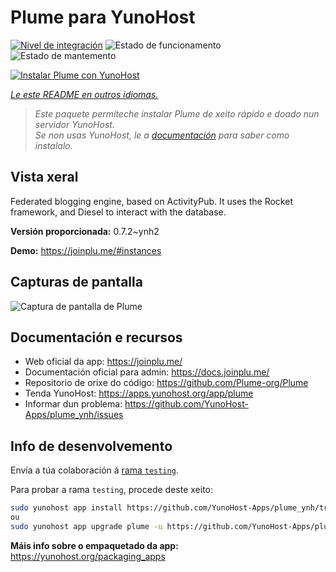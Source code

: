 <!--
NOTA: Este README foi creado automáticamente por <https://github.com/YunoHost/apps/tree/master/tools/readme_generator>
NON debe editarse manualmente.
-->

# Plume para YunoHost

[![Nivel de integración](https://apps.yunohost.org/badge/integration/plume)](https://ci-apps.yunohost.org/ci/apps/plume/)
![Estado de funcionamento](https://apps.yunohost.org/badge/state/plume)
![Estado de mantemento](https://apps.yunohost.org/badge/maintained/plume)

[![Instalar Plume con YunoHost](https://install-app.yunohost.org/install-with-yunohost.svg)](https://install-app.yunohost.org/?app=plume)

*[Le este README en outros idiomas.](./ALL_README.md)*

> *Este paquete permíteche instalar Plume de xeito rápido e doado nun servidor YunoHost.*  
> *Se non usas YunoHost, le a [documentación](https://yunohost.org/install) para saber como instalalo.*

## Vista xeral

Federated blogging engine, based on ActivityPub. It uses the Rocket framework, and Diesel to interact with the database.


**Versión proporcionada:** 0.7.2~ynh2

**Demo:** <https://joinplu.me/#instances>

## Capturas de pantalla

![Captura de pantalla de Plume](./doc/screenshots/screenshot.png)

## Documentación e recursos

- Web oficial da app: <https://joinplu.me/>
- Documentación oficial para admin: <https://docs.joinplu.me/>
- Repositorio de orixe do código: <https://github.com/Plume-org/Plume>
- Tenda YunoHost: <https://apps.yunohost.org/app/plume>
- Informar dun problema: <https://github.com/YunoHost-Apps/plume_ynh/issues>

## Info de desenvolvemento

Envía a túa colaboración á [rama `testing`](https://github.com/YunoHost-Apps/plume_ynh/tree/testing).

Para probar a rama `testing`, procede deste xeito:

```bash
sudo yunohost app install https://github.com/YunoHost-Apps/plume_ynh/tree/testing --debug
ou
sudo yunohost app upgrade plume -u https://github.com/YunoHost-Apps/plume_ynh/tree/testing --debug
```

**Máis info sobre o empaquetado da app:** <https://yunohost.org/packaging_apps>
